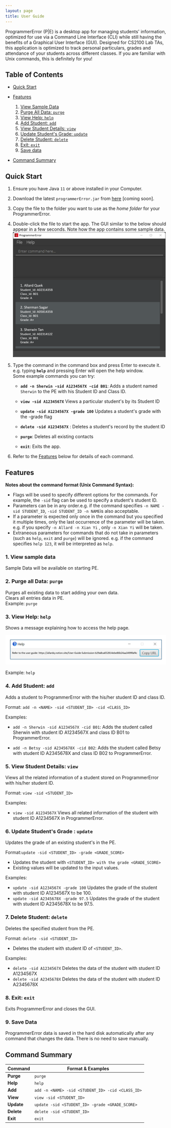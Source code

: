```yaml
---
layout: page
title: User Guide
---
```


ProgrammerError (P|E) is a desktop app for managing students' information, optimized for use via a Command Line Interface (CLI) while still having the benefits of a Graphical User Interface (GUI). Designed for CS2100 Lab TAs, this application is optimized to track personal particulars, grades and attendance of your students across different classes. If you are familiar with Unix commands, this is definitely for you!

## Table of Contents
- [Quick Start](#quick-start)
- [Features](#features)
  1. [View Sample Data](#view-sample-data)
  2. [Purge All Data: `purge`](#purge-all-data)
  3. [View Help: `help`](#view-help)
  4. [Add Student: `add`](#add-student)
  5. [View Student Details: `view`](#view-student)
  6. [Update Student's Grade: `update`](#update-student)
  7. [Delete Student: `delete`](#delete-student)
  8. [Exit: `exit`](#exit)
  9. [Save data](#save-data)

- [Command Summary](#command-summary)

## <a name="quick-start"></a>Quick Start
1. Ensure you have Java `11` or above installed in your Computer.

2. Download the latest `programmerError.jar` from [here](https://github.com/se-edu/addressbook-level3/releases) [coming soon].

3. Copy the file to the folder you want to use as the _home folder_ for your ProgrammerError.

4. Double-click the file to start the app. The GUI similar to the below should appear in a few seconds. Note how the app contains some sample data.<br>
   ![Ui](images/Ui.png)

5. Type the command in the command box and press Enter to execute it. e.g. typing **`help`** and pressing Enter will open the help window.<br>
   Some example commands you can try:

   * **`add -n Sherwin -sid A1234567X -cid B01`**: Adds a student named `Sherwin` to the PE with his Student ID and Class ID.

   * **`view -sid A1234567X`** Views a particular student's by its Student ID

   * **`update -sid A1234567X -grade 100`** Updates a student's grade with the -grade flag

   * **`delete -sid A1234567X`**  : Deletes a student's record by the student ID

   * **`purge`**: Deletes all existing contacts

   * **`exit`**: Exits the app.

6. Refer to the [Features](#features) below for details of each command.

## <a name="features"></a>Features

**Notes about the command format (Unix Command Syntax):**

- Flags will be used to specify different options for the commands. For example, the `-sid` flag can be used to specify a student's student ID.
- Parameters can be in any order.e.g. if the command specifies `-n NAME -sid STUDENT_ID`,
  `-sid STUDENT_ID -n NAME`is also acceptable.
- If a parameter is expected only once in the command but you specified it multiple times, only the last occurrence of the parameter will be taken. e.g. if you specify `-n Allard -n Xian Yi` , only `-n Xian Yi` will be taken.
- Extraneous parameters for commands that do not take in parameters (such as `help`, `exit` and `purge`) will be ignored. e.g. if the command specifies `help 123`, it will be interpreted as `help`.

### <a name="view-sample-data"></a>1. View sample data

Sample Data will be available on starting PE.

### <a name="purge-all-data"></a>2. Purge all Data: `purge`

Purges all existing data to start adding your own data. \
Clears all entries data in PE. \
Example: `purge`

### <a name="view-help"></a>3. View Help: `help`

Shows a message explaining how to access the help page.

![help message](images/helpMessage.png)

Example: `help`

### <a name="add-student"></a>4. Add Student: `add`

Adds a student to ProgrammerError with the his/her student ID and class ID.

Format: `add -n <NAME> -sid <STUDENT_ID> -cid <CLASS_ID>`

Examples:
- `add -n Sherwin -sid A1234567X -cid B01`: Adds the student called Sherwin with student ID A1234567X and class ID B01 to ProgrammerError.

- `add -n Betsy -sid A2345678X -cid B02`: Adds the student called Betsy with student ID A2345678X and class ID B02 to ProgrammerError.

### <a name="view-student"></a>5. View Student Details: `view`

Views all the related information of a student stored on ProgrammerError with his/her student ID.

Format: `view -sid <STUDENT_ID>`

Examples:

- `view -sid A1234567X` Views all related information of the student with student ID A1234567X in ProgrammerError.

### <a name="update-student"></a>6. Update Student's Grade : `update`

Updates the grade of an existing student's in the PE.

Format:`update -sid <STUDENT_ID> -grade <GRADE_SCORE>`

- Updates the student with `<STUDENT_ID> with the grade <GRADE_SCORE>`
- Existing values will be updated to the input values.

Examples:

- `update -sid A1234567X -grade 100` Updates the grade of the student with student ID A1234567X to be 100.
- `update -sid A2345678X -grade 97.5` Updates the grade of the student with student ID A2345678X to be 97.5.

### <a name="delete-student"></a>7. Delete Student: `delete`

Deletes the specified student from the PE.

Format: `delete -sid <STUDENT_ID>`

- Deletes the student with student ID of `<STUDENT_ID>`.

Examples:

- `delete -sid A1234567X` Deletes the data of the student with student ID A1234567X
- `delete -sid A2345678X` Deletes the data of the student with student ID A2345678X

### <a name="exit"></a>8. Exit: `exit`

Exits ProgrammerError and closes the GUI.

### <a name="save-data"></a>9. Save Data

ProgrammerError data is saved in the hard disk automatically after any command that changes the data. There is no need to save manually.

## <a name="command-summary"></a>Command Summary

Command | Format & Examples
--------| ----------------------
**Purge** | `purge`
**Help** | `help`
**Add** | `add -n <NAME> -sid <STUDENT_ID> -cid <CLASS_ID>`
**View** | `view -sid <STUDENT_ID>`
**Update** | `update -sid <STUDENT_ID> -grade <GRADE_SCORE>`
**Delete** | `delete -sid <STUDENT_ID>`
**Exit** | `exit`
